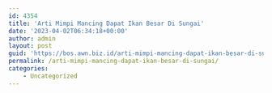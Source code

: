 ```yaml
---
id: 4354
title: 'Arti Mimpi Mancing Dapat Ikan Besar Di Sungai'
date: '2023-04-02T06:34:18+00:00'
author: admin
layout: post
guid: 'https://bos.awn.biz.id/arti-mimpi-mancing-dapat-ikan-besar-di-sungai/'
permalink: /arti-mimpi-mancing-dapat-ikan-besar-di-sungai/
categories:
    - Uncategorized
---
```



